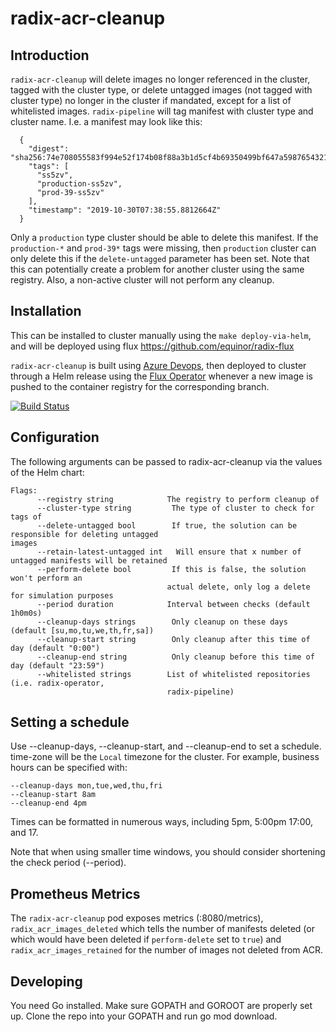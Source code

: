 # radix-acr-cleanup

## Introduction

`radix-acr-cleanup` will delete images no longer referenced in the cluster, tagged with the cluster type, or delete untagged images (not tagged with cluster type) no longer in the cluster if mandated, except for a list of whitelisted images. `radix-pipeline` will tag manifest with cluster type and cluster name. I.e. a manifest may look like this:

```
  {
    "digest": "sha256:74e708055583f994e52f174b08f88a3b1d5cf4b69350499bf647a59876543210",
    "tags": [
      "ss5zv",
      "production-ss5zv",
      "prod-39-ss5zv"
    ],
    "timestamp": "2019-10-30T07:38:55.8812664Z"
  }
```

Only a `production` type cluster should be able to delete this manifest. If the `production-*` and `prod-39*` tags were missing, then `production` cluster can only delete this if the `delete-untagged` parameter has been set. Note that this can potentially create a problem for another cluster using the same registry. Also, a non-active cluster will not perform any cleanup.

## Installation

This can be installed to cluster manually using the ```make deploy-via-helm```, and will be deployed using flux https://github.com/equinor/radix-flux

`radix-acr-cleanup` is built using [Azure Devops](https://dev.azure.com/omnia-radix/radix-operator/_build?definitionId=5), then deployed to cluster through a Helm release using the [Flux Operator](https://github.com/weaveworks/flux) whenever a new image is pushed to the container registry for the corresponding branch.

[![Build Status](https://dev.azure.com/omnia-radix/radix-operator/_apis/build/status/equinor.radix-acr-cleanup?branchName=master)](https://dev.azure.com/omnia-radix/radix-operator/_build/latest?definitionId=5&branchName=master)

## Configuration

The following arguments can be passed to radix-acr-cleanup via the values of the Helm chart:

```
Flags:
      --registry string            The registry to perform cleanup of
      --cluster-type string         The type of cluster to check for tags of
      --delete-untagged bool        If true, the solution can be responsible for deleting untagged                                 images
      --retain-latest-untagged int   Will ensure that x number of untagged manifests will be retained
      --perform-delete bool         If this is false, the solution won't perform an
                                   actual delete, only log a delete for simulation purposes
      --period duration            Interval between checks (default 1h0m0s)
      --cleanup-days strings        Only cleanup on these days (default [su,mo,tu,we,th,fr,sa])
      --cleanup-start string        Only cleanup after this time of day (default "0:00")
      --cleanup-end string          Only cleanup before this time of day (default "23:59")
      --whitelisted strings        List of whitelisted repositories (i.e. radix-operator,
                                   radix-pipeline)
```

## Setting a schedule

Use --cleanup-days, --cleanup-start, and --cleanup-end to set a schedule. time-zone will be the `Local` timezone for the cluster. For example, business hours can be specified with:

	--cleanup-days mon,tue,wed,thu,fri
	--cleanup-start 8am
	--cleanup-end 4pm

Times can be formatted in numerous ways, including 5pm, 5:00pm 17:00, and 17.

Note that when using smaller time windows, you should consider shortening the check period (--period).

## Prometheus Metrics

The `radix-acr-cleanup` pod exposes metrics (:8080/metrics), `radix_acr_images_deleted` which tells the number of manifests deleted (or which would have been deleted if `perform-delete` set to `true`) and `radix_acr_images_retained` for the number of images not deleted from ACR.

## Developing

You need Go installed. Make sure GOPATH and GOROOT are properly set up. Clone the repo into your GOPATH and run go mod download.

